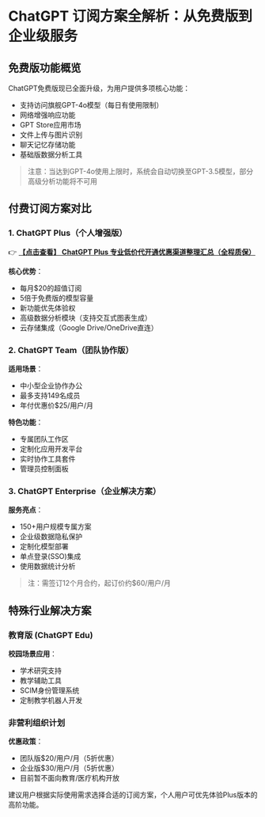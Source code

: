 # ChatGPT 订阅方案全解析：从免费版到企业级服务

## 免费版功能概览
ChatGPT免费版现已全面升级，为用户提供多项核心功能：
- 支持访问旗舰GPT-4o模型（每日有使用限制）
- 网络增强响应功能
- GPT Store应用市场
- 文件上传与图片识别
- 聊天记忆存储功能
- 基础版数据分析工具

> 注意：当达到GPT-4o使用上限时，系统会自动切换至GPT-3.5模型，部分高级分析功能将不可用

## 付费订阅方案对比

### 1. ChatGPT Plus（个人增强版）
👉 **[【点击查看】 ChatGPT Plus 专业低价代开通优惠渠道整理汇总（全程质保）](https://bit.ly/DaiKai)**

**核心优势**：
- 每月$20的超值订阅
- 5倍于免费版的模型容量
- 新功能优先体验权
- 高级数据分析模块（支持交互式图表生成）
- 云存储集成（Google Drive/OneDrive直连）

### 2. ChatGPT Team（团队协作版）
**适用场景**：
- 中小型企业协作办公
- 最多支持149名成员
- 年付优惠价$25/用户/月

**特色功能**：
- 专属团队工作区
- 定制化应用开发平台
- 实时协作工具套件
- 管理员控制面板

### 3. ChatGPT Enterprise（企业解决方案）
**服务亮点**：
- 150+用户规模专属方案
- 企业级数据隐私保护
- 定制化模型部署
- 单点登录(SSO)集成
- 使用数据统计分析

> 注：需签订12个月合约，起订价约$60/用户/月

## 特殊行业解决方案

### 教育版 (ChatGPT Edu)
**校园场景应用**：
- 学术研究支持
- 教学辅助工具
- SCIM身份管理系统
- 定制教学机器人开发

### 非营利组织计划
**优惠政策**：
- 团队版$20/用户/月（5折优惠）
- 企业版$30/用户/月（5折优惠）
- 目前暂不面向教育/医疗机构开放

建议用户根据实际使用需求选择合适的订阅方案，个人用户可优先体验Plus版本的高阶功能。